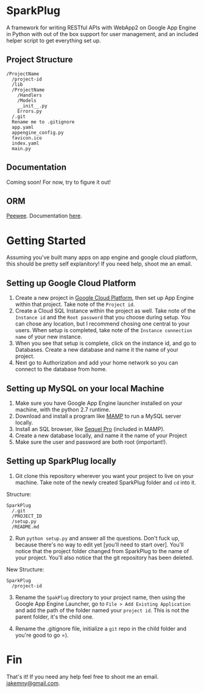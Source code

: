 # SparkPlug

A framework for writing RESTful APIs with WebApp2 on Google App Engine in Python with out of the box support for user management, and an included helper script to get everything set up. 

## Project Structure
```
/ProjectName
  /project-id 
  /lib
  /ProjectName
    /Handlers
    /Models
    __init__.py
    Errors.py
  /.git
  Rename me to .gitignore
  app.yaml
  appengine_config.py
  favicon.ico
  index.yaml
  main.py
```

## Documentation

Coming soon! For now, try to figure it out! 

## ORM

[Peewee](http://fill.in). Documentation [here](http://fill.in).

# Getting Started

Assuming you've built many apps on app engine and google cloud platform, this should be pretty self explanitory! If you need help, shoot me an email. 

## Setting up Google Cloud Platform

1. Create a new project in [Google Cloud Platform](http://fill.in), then set up App Engine within that project. Take note of the `Project id`. 
2. Create a Cloud SQL Instance within the project as well. Take note of the `Instance id` and the `Root password` that you choose during setup. You can chose any location, but I recommend chosing one central to your users. When setup is completed, take note of the `Instance connection name` of your new instance. 
3. When you see that setup is complete, click on the instance id, and go to Databases. Create a new database and name it the name of your project.
4. Next go to Authorization and add your home network so you can connect to the database from home. 

##  Setting up MySQL on your local Machine

1. Make sure you have Google App Engine launcher installed on your machine, with the python 2.7 runtime. 
2. Download and install a program like [MAMP](http://fill.in) to run a MySQL server locally.
3. Install an SQL browser, like [Sequel Pro](http://fill.in) (included in MAMP).
4. Create a new database locally, and name it the name of your Project
5. Make sure the user and password are both root (important!). 

## Setting up SparkPlug locally 

1. Git clone this repository wherever you want your project to live on your machine. Take note of the newly created SparkPlug folder and `cd` into it. 

Structure:
```
SparkPlug
  /.git
  /PROJECT_ID
  /setup.py
  /README.md
```

2. Run `python setup.py` and answer all the questions. Don't fuck up, because there's no way to edit yet [you'll need to start over]. You'll notice that the project folder changed from SparkPlug to the name of your project. You'll also notice that the git repository has been deleted.

New Structure:
```
SparkPlug
  /project-id
```

3. Rename the `SpakPlug` directory to your project name, then using the Google App Engine Launcher, go to `File > Add Existing Application` and add the path of the folder named your `project id`. This is not the parent folder, it's the child one. 

4. Rename the .gitignore file, initialize a `git` repo in the child folder and you're good to go =). 

# Fin

That's it! If you need any help feel free to shoot me an email. jakemny@gmail.com. 